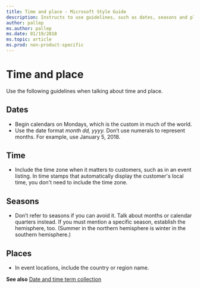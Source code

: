 ```yaml
---
title: Time and place - Microsoft Style Guide
description: Instructs to use guidelines, such as dates, seasons and places, when talking about time and place.
author: pallep
ms.author: pallep
ms.date: 01/19/2018
ms.topic: article
ms.prod: non-product-specific
---
```


# Time and place

Use the following guidelines when talking about time and place.

## Dates

  - Begin calendars on Mondays, which is the custom in much of the world. 
  - Use the date format *month dd, yyyy.* Don’t use numerals to represent months. For example, use January 5, 2018.

## Time

  - Include
    the time zone when it matters to customers, such as in an event
    listing. In time stamps that automatically display the customer's local
    time, you don't need to include the time zone.

## Seasons

  - Don’t
    refer to seasons if you can avoid it. Talk about months or
    calendar quarters instead. If you must mention a specific season,
    establish the hemisphere, too. (Summer in the northern hemisphere
    is winter in the southern hemisphere.)

## Places

  - In event locations, include the country or region name. 

**See also** [Date and time term collection](~/a-z-word-list-term-collections/term-collections/date-time-terms.md)
